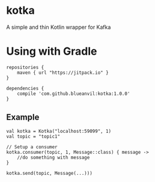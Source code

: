 # kotka
A simple and thin Kotlin wrapper for Kafka

# Using with Gradle

```
repositories {
    maven { url "https://jitpack.io" }
}

dependencies {
    compile 'com.github.blueanvil:kotka:1.0.0'
}
```

## Example
```
val kotka = Kotka("localhost:59099", 1)
val topic = "topic1"

// Setup a consumer
kotka.consumer(topic, 1, Message::class) { message ->
    //do something with message
}

kotka.send(topic, Message(...)))
```
